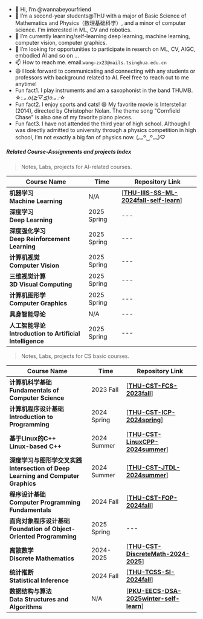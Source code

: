 - 👋 Hi, I’m @wannabeyourfriend
- 🌱 I’m a second-year students@THU with a major of Basic Science of Mathematics and Physics（数理基础科学）, and a minor of computer science. I'm interested in ML, CV and robotics.
- 💞️ I’m currently learning/self-learning deep learning, machine learning, computer vision, computer graphics.
- 👀 I’m looking for opportunities to participate in reserch on ML, CV, AIGC, embodied AI and so on ...
- 📫 How to reach me. email:`wang-zx23@mails.tsinghua.edu.cn`
- 😄 I look forward to communicating and connecting with any students or professors with background related to AI. Feel free to reach out to me anytime!
- Fun fact1. I play instruments and am a saxophonist in the band THUMB. ☆*:.｡.o(≧▽≦)o.｡.:*☆ 
- Fun fact2. I enjoy sports and cats! 😄 My favorite movie is Interstellar (2014), directed by Christopher Nolan. The theme song "Cornfield Chase" is also one of my favorite piano pieces.
- Fun fact3. I have not attended the third year of high school. Although I was directly admitted to university through a physics competition in high school, I’m not exactly a big fan of physics now. (灬º‿º灬)♡

##### Related Course-Assignments and projects Index

> Notes, Labs, projects for AI-related courses.

| Course Name                                                  | Time        | Repository Link                                              |
| ------------------------------------------------------------ | ----------- | ------------------------------------------------------------ |
| **机器学习<br />Machine Learning**                            | N/A | [**[THU-IIIS-SS-ML-2024fall-self-learn](https://github.com/wannabeyourfriend/ML)**]|
| **深度学习<br />Deep Learning**                               | 2025 Spring  | --- |
| **深度强化学习<br />Deep Reinforcement Learning**              | 2025 Spring | --- |
| **计算机视觉<br />Computer Vision**                            | 2025 Spring | --- |
| **三维视觉计算<br />3D Visual Computing**                      | 2025 Spring | --- | 
| **计算机图形学<br />Computer Graphics**                        | 2025 Spring | --- |
| **具身智能导论<br />** | N/A| ---|
| **人工智能导论<br />Introduction to Artificial Intelligence**  | 2025 Spring | --- |


>Notes, Labs, projects for CS basic courses.

| Course Name                                                  | Time        | Repository Link                                              |
| ------------------------------------------------------------ | ----------- | ------------------------------------------------------------ |
| **计算机科学基础<br />Fundamentals of Computer Science**   | 2023 Fall   |[**[THU-CST-FCS-2023fall](https://github.com/wannabeyourfriend/THU-CST-FCS-2023fall)**] |
| **计算机程序设计基础<br />Introduction to Programming**      | 2024 Spring | [**[THU-CST-ICP-2024spring](https://github.com/wannabeyourfriend/THU-CST-ICP-2024spring)**] |
| **基于Linux的C++<br />Linux-based C++**            | 2024 Summer | [**[THU-CST-LinuxCPP-2024summer](https://github.com/wannabeyourfriend/THU-CST-LinuxCPP-2024summer)**] |
| **深度学习与图形学交叉实践<br />Intersection of Deep Learning and Computer Graphics** | 2024 Summer | [**[THU-CST-JTDL-2024summer](https://github.com/wannabeyourfriend/THU-CST-JTDL-2024summer)**] |
| **程序设计基础<br />Computer Programming Fundamentals**      | 2024 Fall   | [[**THU-CST-FOP-2024fall**](https://github.com/wannabeyourfriend/THU-CST-FOP-2024fall)] |
| **面向对象程序设计基础<br />Foundation of Object-Oriented Programming** | 2025 Spring | --- |
| **离散数学<br />Discrete Mathematics**                | 2024-2025   | [**[THU-CST-DiscreteMath-2024-2025](https://github.com/wannabeyourfriend/THU-CST-DiscreteMath-2024-2025)**] |
| **统计推断<br />Statistical Inference**                    | 2024 Fall | [**[THU-TCSS-SI-2024fall](https://github.com/wannabeyourfriend/THU-TCSS-SI-2024fall)**] |
| **数据结构与算法<br />Data Structures and Algorithms** | N/A | [**[PKU-EECS-DSA-2025winter-self-learn](https://github.com/wannabeyourfriend/PKU-EECS-DSA-2025winter-self-learn)**] |



<!---
wannabeyourfriend/wannabeyourfriend is a ✨ special ✨ repository because its `README.md` (this file) appears on your GitHub profile.
You can click the Preview link to take a look at your changes.
--->
